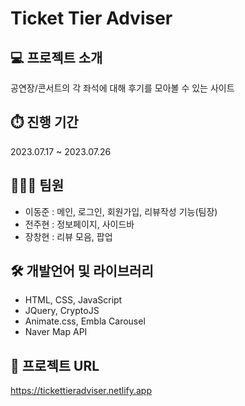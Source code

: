 # Ticket Tier Adviser

## 💻 프로젝트 소개
공연장/콘서트의 각 좌석에 대해 후기를 모아볼 수 있는 사이트

## ⏱️ 진행 기간
2023.07.17 ~ 2023.07.26

## 👩‍👦‍👦 팀원
- 이동준 : 메인, 로그인, 회원가입, 리뷰작성 기능(팀장)
- 전주현 : 정보페이지, 사이드바
- 장창현 : 리뷰 모음, 팝업

## 🛠️ 개발언어 및 라이브러리
- HTML, CSS, JavaScript
- JQuery, CryptoJS
- Animate.css, Embla Carousel
- Naver Map API

## 🔗 프로젝트 URL
https://tickettieradviser.netlify.app


  
